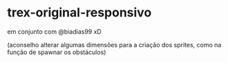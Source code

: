 # trex-original-responsivo
em conjunto com @biadias99 xD

(aconselho alterar algumas dimensões para a criação dos sprites, como na função de spawnar os obstáculos)
